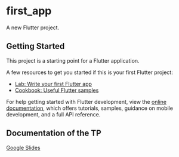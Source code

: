 # first_app

A new Flutter project.

## Getting Started

This project is a starting point for a Flutter application.

A few resources to get you started if this is your first Flutter project:

- [Lab: Write your first Flutter app](https://docs.flutter.dev/get-started/codelab)
- [Cookbook: Useful Flutter samples](https://docs.flutter.dev/cookbook)

For help getting started with Flutter development, view the
[online documentation](https://docs.flutter.dev/), which offers tutorials,
samples, guidance on mobile development, and a full API reference.

## Documentation of the TP 
[Google Slides](https://docs.google.com/presentation/d/1AD9E1Nw8yieayykHYscBeXNBowc_66AqHOLZKUdw434/edit#slide=id.gb891c45dbc_0_99)